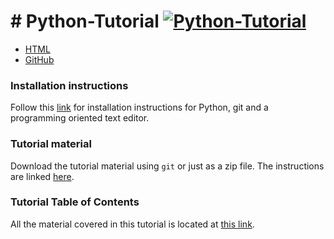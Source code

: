 # # Python-Tutorial [![Python-Tutorial](https://img.shields.io/badge/python-tutorial-blue.svg)](http://kdheepak.github.io/Python-Tutorial)

- [HTML](http://kdheepak.github.io/Python-Tutorial)
- [GitHub](http://github.com/kdheepak/Python-Tutorial)

### Installation instructions

Follow this [link](./1-01-setup/README.md) for installation instructions for Python, git and a programming oriented text editor.

### Tutorial material

Download the tutorial material using `git` or just as a zip file. The instructions are linked [here](./1-02-tutorial-material/README.md).

### Tutorial Table of Contents

All the material covered in this tutorial is located at [this link](./2-02-jupyter-notebooks/README.md).

